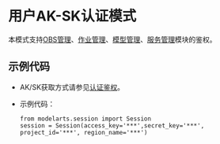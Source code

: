 # 用户AK-SK认证模式<a name="modelarts_04_0155"></a>

本模式支持[OBS管理](OBS管理概述.md)、[作业管理](创建训练作业.md)、[模型管理](导入模型.md)、[服务管理](服务管理概述.md)模块的鉴权。

## 示例代码<a name="zh-cn_topic_0173871416_section1139662914522"></a>

-   AK/SK获取方式请参见[认证鉴权](https://support.huaweicloud.com/api-modelarts/modelarts_03_0004.html)。
-   示例代码：

    ```
    from modelarts.session import Session
    session = Session(access_key='***',secret_key='***', project_id='***', region_name='***')
    ```


